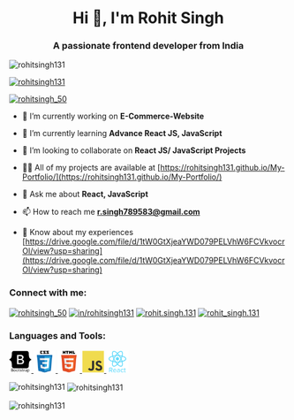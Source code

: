 <h1 align="center">Hi 👋, I'm Rohit Singh</h1>
<h3 align="center">A passionate frontend developer from India</h3>

<p align="left"> <img src="https://komarev.com/ghpvc/?username=rohitsingh131&label=Profile%20views&color=0e75b6&style=flat" alt="rohitsingh131" /> </p>

<p align="left"> <a href="https://github.com/ryo-ma/github-profile-trophy"><img src="https://github-profile-trophy.vercel.app/?username=rohitsingh131" alt="rohitsingh131" /></a> </p>

<p align="left"> <a href="https://twitter.com/rohitsingh_50" target="blank"><img src="https://img.shields.io/twitter/follow/rohitsingh_50?logo=twitter&style=for-the-badge" alt="rohitsingh_50" /></a> </p>

- 🔭 I’m currently working on **E-Commerce-Website**

- 🌱 I’m currently learning **Advance React JS, JavaScript**

- 👯 I’m looking to collaborate on **React JS/ JavaScript Projects**

- 👨‍💻 All of my projects are available at [https://rohitsingh131.github.io/My-Portfolio/](https://rohitsingh131.github.io/My-Portfolio/)

- 💬 Ask me about **React, JavaScript**

- 📫 How to reach me **r.singh789583@gmail.com**

- 📄 Know about my experiences [https://drive.google.com/file/d/1tW0GtXjeaYWD079PELVhW6FCVkvocrOl/view?usp=sharing](https://drive.google.com/file/d/1tW0GtXjeaYWD079PELVhW6FCVkvocrOl/view?usp=sharing)

<h3 align="left">Connect with me:</h3>
<p align="left">
<a href="https://twitter.com/rohitsingh_50" target="blank"><img align="center" src="https://raw.githubusercontent.com/rahuldkjain/github-profile-readme-generator/master/src/images/icons/Social/twitter.svg" alt="rohitsingh_50" height="30" width="40" /></a>
<a href="https://linkedin.com/in/in/rohitsingh131" target="blank"><img align="center" src="https://raw.githubusercontent.com/rahuldkjain/github-profile-readme-generator/master/src/images/icons/Social/linked-in-alt.svg" alt="in/rohitsingh131" height="30" width="40" /></a>
<a href="https://fb.com/rohit.singh.131" target="blank"><img align="center" src="https://raw.githubusercontent.com/rahuldkjain/github-profile-readme-generator/master/src/images/icons/Social/facebook.svg" alt="rohit.singh.131" height="30" width="40" /></a>
<a href="https://instagram.com/rohit_singh.131" target="blank"><img align="center" src="https://raw.githubusercontent.com/rahuldkjain/github-profile-readme-generator/master/src/images/icons/Social/instagram.svg" alt="rohit_singh.131" height="30" width="40" /></a>
</p>

<h3 align="left">Languages and Tools:</h3>
<p align="left"> <a href="https://getbootstrap.com" target="_blank" rel="noreferrer"> <img src="https://raw.githubusercontent.com/devicons/devicon/master/icons/bootstrap/bootstrap-plain-wordmark.svg" alt="bootstrap" width="40" height="40"/> </a> <a href="https://www.w3schools.com/css/" target="_blank" rel="noreferrer"> <img src="https://raw.githubusercontent.com/devicons/devicon/master/icons/css3/css3-original-wordmark.svg" alt="css3" width="40" height="40"/> </a> <a href="https://www.w3.org/html/" target="_blank" rel="noreferrer"> <img src="https://raw.githubusercontent.com/devicons/devicon/master/icons/html5/html5-original-wordmark.svg" alt="html5" width="40" height="40"/> </a> <a href="https://developer.mozilla.org/en-US/docs/Web/JavaScript" target="_blank" rel="noreferrer"> <img src="https://raw.githubusercontent.com/devicons/devicon/master/icons/javascript/javascript-original.svg" alt="javascript" width="40" height="40"/> </a> <a href="https://reactjs.org/" target="_blank" rel="noreferrer"> <img src="https://raw.githubusercontent.com/devicons/devicon/master/icons/react/react-original-wordmark.svg" alt="react" width="40" height="40"/> </a> </p>

<p><img align="left" src="https://github-readme-stats.vercel.app/api/top-langs?username=rohitsingh131&show_icons=true&locale=en&layout=compact" alt="rohitsingh131" /></p>

<p>&nbsp;<img align="center" src="https://github-readme-stats.vercel.app/api?username=rohitsingh131&show_icons=true&locale=en" alt="rohitsingh131" /></p>

<p><img align="center" src="https://github-readme-streak-stats.herokuapp.com/?user=rohitsingh131&" alt="rohitsingh131" /></p>
